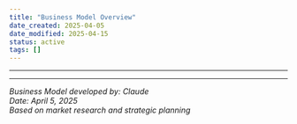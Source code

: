 ```yaml
---
title: "Business Model Overview"
date_created: 2025-04-05
date_modified: 2025-04-15
status: active
tags: []
---
```


---

---

*Business Model developed by: Claude*  
*Date: April 5, 2025*  
*Based on market research and strategic planning*
